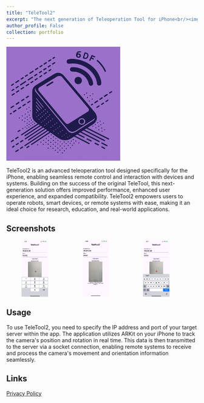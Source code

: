 ```yaml
---
title: "TeleTool2"
excerpt: "The next generation of Teleoperation Tool for iPhone<br/><img src='/images/projects/teletool2/teletool2.png' width=200 height=200>"
author_profile: False
collection: portfolio
---
```


<img src='/images/projects/teletool2/teletool2.png' width=300 height=300>

TeleTool2 is an advanced teleoperation tool designed specifically for the iPhone, enabling seamless remote control and interaction with devices and systems. Building on the success of the original TeleTool, this next-generation solution offers improved performance, enhanced user experience, and expanded compatibility. TeleTool2 empowers users to operate robots, smart devices, or remote systems with ease, making it an ideal choice for research, education, and real-world applications.



Screenshots
-------

<div style="display: flex; gap: 10px;">
  <img src="/images/projects/teletool2/1.png" width="150" height="150" style="object-fit:contain;">
  <img src="/images/projects/teletool2/2.png" width="150" height="150" style="object-fit:contain;">
  <img src="/images/projects/teletool2/3.png" width="150" height="150" style="object-fit:contain;">
</div>


Usage
-----
To use TeleTool2, you need to specify the IP address and port of your target server within the app. The application utilizes ARKit on your iPhone to track the camera's position and rotation in real time. This data is then transmitted to the server via a socket connection, enabling remote systems to receive and process the camera's movement and orientation information seamlessly.


Links
-----
[Privacy Policy](/portfolio/teletool2/privacy)